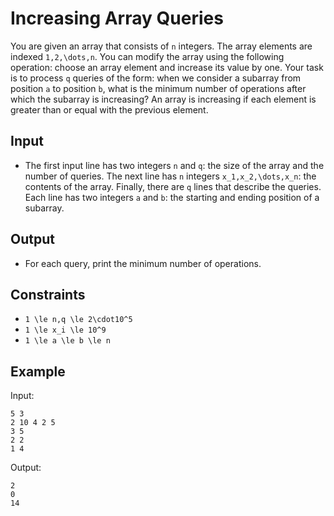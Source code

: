 # Increasing Array Queries 

You are given an array that consists of ```n``` integers. The array elements are indexed ```1,2,\dots,n```.
You can modify the array using the following operation: choose an array element and increase its value by one.
Your task is to process ```q``` queries of the form: when we consider a subarray from position ```a``` to position ```b```, what is the minimum number of operations after which the subarray is increasing?
An array is increasing if each element is greater than or equal with the previous element.
## Input
- The first input line has two integers ```n``` and ```q```: the size of the array and the number of queries.
The next line has ```n``` integers ```x_1,x_2,\dots,x_n```: the contents of the array.
Finally, there are ```q``` lines that describe the queries. Each line has two integers ```a``` and ```b```: the starting and ending position of a subarray.
## Output
- For each query, print the minimum number of operations.
## Constraints

- ```1 \le n,q \le 2\cdot10^5```
- ```1 \le x_i \le 10^9```
- ```1 \le a \le b \le n```

## Example
Input:
```
5 3
2 10 4 2 5
3 5
2 2
1 4
```

Output:
```
2
0
14
```
